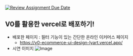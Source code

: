 [![Review Assignment Due Date](https://classroom.github.com/assets/deadline-readme-button-22041afd0340ce965d47ae6ef1cefeee28c7c493a6346c4f15d667ab976d596c.svg)](https://classroom.github.com/a/-DxMF8bJ)
## V0를 활용한 vercel로 배포하기!

- 배포한 페이지 : 필터 기능이 있는 간단한 온라인 이커머스 페이지
  - https://v0-ecommerce-ui-design-lyart.vercel.app/
- 시연 이미지
  ![Image](https://github.com/user-attachments/assets/64f3b2d7-600b-4759-8f18-dc90e4bdb339) 
